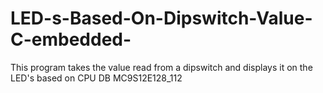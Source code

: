 # LED-s-Based-On-Dipswitch-Value-C-embedded-
This program takes the value read from a dipswitch and displays it on the LED's based on CPU DB MC9S12E128_112
